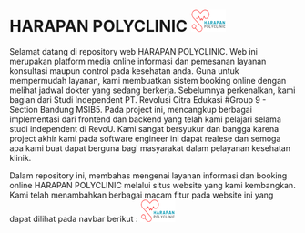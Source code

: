# HARAPAN POLYCLINIC  ![Alt Text](https://github.com/Kampus-Merdeka-Software-Engineering/FE-2-Bandung-9/blob/main/images/logohp.png?raw=true)

Selamat datang di repository web HARAPAN POLYCLINIC. 
Web ini merupakan platform media online informasi dan pemesanan layanan konsultasi maupun control pada kesehatan anda.
Guna untuk mempermudah layanan, kami membuatkan sistem booking online dengan melihat jadwal dokter yang sedang berkerja.
Sebelumnya perkenalkan, kami bagian dari Studi Independent PT. Revolusi Citra Edukasi #Group 9 - Section Bandung MSIB5.
Pada project ini, mencangkup berbagai implementasi dari frontend dan backend yang telah kami pelajari selama studi independent di RevoU.
Kami sangat bersyukur dan bangga karena project akhir kami pada software engineer ini dapat realese dan semoga apa kami buat dapat berguna bagi masyarakat dalam pelayanan kesehatan klinik.

Dalam repository ini, membahas mengenai layanan informasi dan booking online HARAPAN POLYCLINIC melalui situs website yang kami kembangkan. 
Kami telah menambahkan berbagai macam fitur pada website ini yang dapat dilihat pada navbar berikut :
![Alt Text](https://github.com/Kampus-Merdeka-Software-Engineering/FE-2-Bandung-9/blob/main/images/logohp.png?raw=true)
